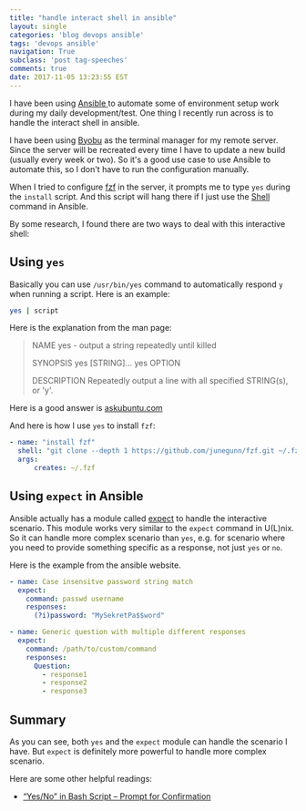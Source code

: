 ```yaml
---
title: "handle interact shell in ansible"
layout: single
categories: 'blog devops ansible'
tags: 'devops ansible'
navigation: True
subclass: 'post tag-speeches'
comments: true
date: 2017-11-05 13:23:55 EST
---
```



I have been using [ Ansible ](http://docs.ansible.com/) to automate some of environment setup work during my daily development/test. One thing I recently run across is to handle the interact shell in ansible.

I have been using [Byobu](http://byobu.co/) as the terminal manager for my remote server. Since the server will be recreated every time I have to update a new build (usually every week or two). So it's a good use case to use Ansible to automate this, so I don't have to run the configuration manually.

When I tried to configure [fzf](https://github.com/junegunn/fzf.git) in the server, it prompts me to type `yes` during the `install` script.  And this script will hang there if I just use the [ Shell ](http://docs.ansible.com/ansible/latest/shell_module.html#shell) command in Ansible.

By some research, I found there are two ways to deal with this interactive shell:

## Using `yes`

Basically you can use `/usr/bin/yes` command to automatically respond `y` when running a script. Here is an example:

```bash
yes | script
```

Here is the explanation from the man page:

>
> NAME
>        yes - output a string repeatedly until killed
>
> SYNOPSIS
>        yes [STRING]...
>        yes OPTION
>
> DESCRIPTION
>        Repeatedly output a line with all specified STRING(s), or 'y'.

Here is a good answer is [askubuntu.com](https://askubuntu.com/questions/338857/automatically-enter-input-in-command-line)

And here is how I use `yes` to install `fzf`:

```yaml
- name: "install fzf"
  shell: "git clone --depth 1 https://github.com/junegunn/fzf.git ~/.fzf && yes | ~/.fzf/install"
  args:
      creates: ~/.fzf
```

## Using `expect` in Ansible

Ansible actually has a module called [expect](http://docs.ansible.com/ansible/latest/expect_module.html) to handle the interactive scenario. This module works very similar to the `expect` command in U(L)nix. So it can handle more complex scenario than `yes`, e.g. for scenario where you need to provide something specific as a response, not just `yes` or `no`.

Here is the example from the ansible website.

```yaml
- name: Case insensitve password string match
  expect:
    command: passwd username
    responses:
      (?i)password: "MySekretPa$$word"

- name: Generic question with multiple different responses
  expect:
    command: /path/to/custom/command
    responses:
      Question:
        - response1
        - response2
        - response3
```

## Summary

As you can see, both `yes` and the `expect` module can handle the scenario I have. But `expect` is definitely more powerful to handle more complex scenario.

Here are some other helpful readings:

- [“Yes/No” in Bash Script – Prompt for Confirmation](https://www.shellhacks.com/yes-no-bash-script-prompt-confirmation/)
